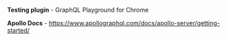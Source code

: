 **Testing plugin** - GraphQL Playground for Chrome

**Apollo Docs** - https://www.apollographql.com/docs/apollo-server/getting-started/
